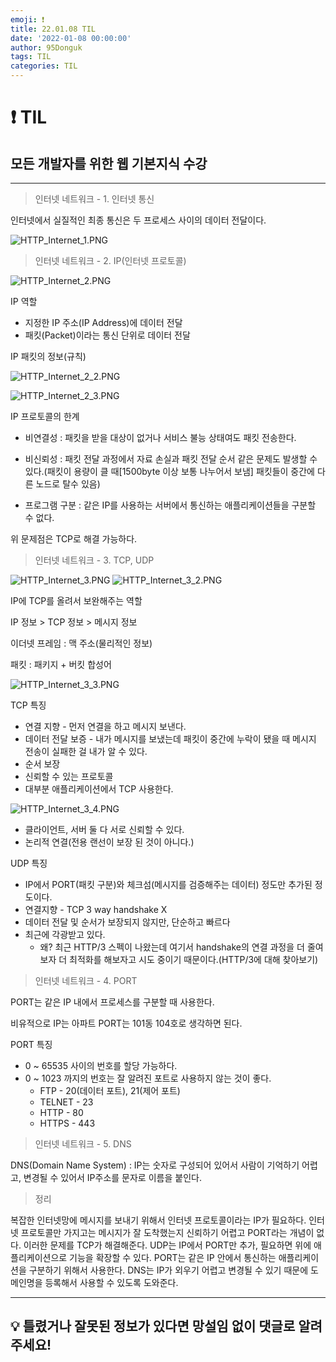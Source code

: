 ```yaml
---
emoji: ❗
title: 22.01.08 TIL
date: '2022-01-08 00:00:00'
author: 95Donguk
tags: TIL
categories: TIL
---
```


# ❗ TIL

## 모든 개발자를 위한 웹 기본지식 수강
***
>인터넷 네트워크 - 1. 인터넷 통신

인터넷에서 실질적인 최종 통신은 두 프로세스 사이의 데이터 전달이다.

![HTTP_Internet_1.PNG](HTTP_Internet_1.PNG)

>인터넷 네트워크 - 2. IP(인터넷 프로토콜)

![HTTP_Internet_2.PNG](HTTP_Internet_2.PNG)

IP 역할
* 지정한 IP 주소(IP Address)에 데이터 전달
* 패킷(Packet)이라는 통신 단위로 데이터 전달

IP 패킷의 정보(규칙)

![HTTP_Internet_2_2.PNG](HTTP_Internet_2_2.PNG)

![HTTP_Internet_2_3.PNG](HTTP_Internet_2_3.PNG)

IP 프로토콜의 한계
* 비연결성 : 패킷을 받을 대상이 없거나 서비스 불능 상태여도 패킷 전송한다.

* 비신뢰성 : 패킷 전달 과정에서 자료 손실과 패킷 전달 순서 같은 문제도 발생할 수 있다.(패킷이 용량이 클 때[1500byte 이상 보통 나누어서 보냄] 패킷들이 중간에 다른 노드로 탈수 있음)

* 프로그램 구분 : 같은 IP를 사용하는 서버에서 통신하는 애플리케이션들을 구분할 수 없다.

위 문제점은 TCP로 해결 가능하다.

>인터넷 네트워크 - 3. TCP, UDP

![HTTP_Internet_3.PNG](HTTP_Internet_3.PNG)
![HTTP_Internet_3_2.PNG](HTTP_Internet_3_2.PNG)

IP에 TCP를 올려서 보완해주는 역할

IP 정보 > TCP 정보 > 메시지 정보

이더넷 프레임 : 맥 주소(물리적인 정보)

패킷 : 패키지 + 버킷 합성어

![HTTP_Internet_3_3.PNG](HTTP_Internet_3_3.PNG)

TCP 특징
* 연결 지향 - 먼저 연결을 하고 메시지 보낸다.
* 데이터 전달 보증 - 내가 메시지를 보냈는데 패킷이 중간에 누락이 됐을 때 메시지 전송이 실패한 걸 내가 알 수 있다.
* 순서 보장 
* 신뢰할 수 있는 프로토콜
* 대부분 애플리케이션에서 TCP 사용한다.

![HTTP_Internet_3_4.PNG](HTTP_Internet_3_4.PNG)
* 클라이언트, 서버 둘 다  서로 신뢰할 수 있다.
* 논리적 연결(전용 랜선이 보장 된 것이 아니다.)

UDP 특징
* IP에서 PORT(패킷 구분)와 체크섬(메시지를 검증해주는 데이터) 정도만 추가된 정도이다.
* 연결지향  - TCP 3 way handshake X
* 데이터 전달 및 순서가 보장되지 않지만, 단순하고 빠르다
* 최근에 각광받고 있다.
    * 왜? 최근 HTTP/3 스펙이 나왔는데 여기서 handshake의 연결 과정을 더 줄여보자 더 최적화를 해보자고 시도 중이기 때문이다.(HTTP/3에 대해 찾아보기)



>인터넷 네트워크 - 4. PORT

PORT는 같은 IP 내에서 프로세스를 구분할 때 사용한다.

비유적으로 IP는 아파트 PORT는 101동 104호로 생각하면 된다.

PORT 특징
* 0 ~ 65535 사이의 번호를 할당 가능하다.
* 0 ~ 1023 까지의 번호는 잘 알려진 포트로 사용하지 않는 것이 좋다.
    * FTP - 20(데이터 포트), 21(제어 포트)
    * TELNET - 23
    * HTTP - 80
    * HTTPS - 443

>인터넷 네트워크 - 5. DNS

DNS(Domain Name System) : IP는 숫자로 구성되어 있어서 사람이 기억하기 어렵고, 변경될 수 있어서 IP주소를 문자로 이름을 붙인다.

>정리

복잡한 인터넷망에 메시지를 보내기 위해서 인터넷 프로토콜이라는 IP가 필요하다.
인터넷 프로토콜만 가지고는 메시지가 잘 도착했는지 신뢰하기 어렵고 PORT라는 개념이 없다. 이러한 문제를 TCP가 해결해준다. UDP는 IP에서 PORT만 추가, 필요하면 위에 애플리케이션으로 기능을 확장할 수 있다. PORT는 같은 IP 안에서 통신하는 애플리케이션을 구분하기 위해서 사용한다. DNS는 IP가 외우기 어렵고 변경될 수 있기 때문에 도메인명을 등록해서 사용할 수 있도록 도와준다.

***
## 💡 틀렸거나 잘못된 정보가 있다면 망설임 없이 댓글로 알려주세요!

